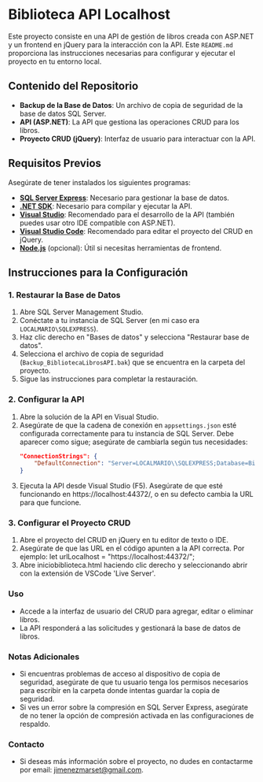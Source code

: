 # Biblioteca API Localhost

Este proyecto consiste en una API de gestión de libros creada con ASP.NET y un frontend en jQuery para la interacción con la API. Este `README.md` proporciona las instrucciones necesarias para configurar y ejecutar el proyecto en tu entorno local.

## Contenido del Repositorio

- **Backup de la Base de Datos**: Un archivo de copia de seguridad de la base de datos SQL Server.
- **API (ASP.NET)**: La API que gestiona las operaciones CRUD para los libros.
- **Proyecto CRUD (jQuery)**: Interfaz de usuario para interactuar con la API.

## Requisitos Previos

Asegúrate de tener instalados los siguientes programas:

- **[SQL Server Express](https://www.microsoft.com/es-es/sql-server/sql-server-downloads)**: Necesario para gestionar la base de datos.
- **[.NET SDK](https://dotnet.microsoft.com/download)**: Necesario para compilar y ejecutar la API.
- **[Visual Studio](https://visualstudio.microsoft.com/)**: Recomendado para el desarrollo de la API (también puedes usar otro IDE compatible con ASP.NET).
- **[Visual Studio Code](https://code.visualstudio.com/)**: Recomendado para editar el proyecto del CRUD en jQuery.
- **[Node.js](https://nodejs.org/)** (opcional): Útil si necesitas herramientas de frontend.

## Instrucciones para la Configuración

### 1. Restaurar la Base de Datos

1. Abre SQL Server Management Studio.
2. Conéctate a tu instancia de SQL Server (en mi caso era `LOCALMARIO\SQLEXPRESS`).
3. Haz clic derecho en "Bases de datos" y selecciona "Restaurar base de datos".
4. Selecciona el archivo de copia de seguridad (`Backup_BibliotecaLibrosAPI.bak`) que se encuentra en la carpeta del proyecto.
5. Sigue las instrucciones para completar la restauración.

### 2. Configurar la API

1. Abre la solución de la API en Visual Studio.
2. Asegúrate de que la cadena de conexión en `appsettings.json` esté configurada correctamente para tu instancia de SQL Server. Debe aparecer como sigue; asegúrate de cambiarla según tus necesidades:
   ```json
   "ConnectionStrings": {
       "DefaultConnection": "Server=LOCALMARIO\\SQLEXPRESS;Database=BibliotecaLibrosAPI;Trusted_Connection=True;Encrypt=False;"
   }
3. Ejecuta la API desde Visual Studio (F5). Asegúrate de que esté funcionando en https://localhost:44372/, o en su defecto cambia la URL para que funcione.

### 3. Configurar el Proyecto CRUD

1. Abre el proyecto del CRUD en jQuery en tu editor de texto o IDE.
2. Asegúrate de que las URL en el código apunten a la API correcta. Por ejemplo: let urlLocalhost = "https://localhost:44372/";
3. Abre iniciobiblioteca.html haciendo clic derecho y seleccionando abrir con la extensión de VSCode 'Live Server'.

### Uso

- Accede a la interfaz de usuario del CRUD para agregar, editar o eliminar libros.
- La API responderá a las solicitudes y gestionará la base de datos de libros.

### Notas Adicionales

- Si encuentras problemas de acceso al dispositivo de copia de seguridad, asegúrate de que tu usuario tenga los permisos necesarios para escribir en la carpeta donde intentas guardar la copia de seguridad.
- Si ves un error sobre la compresión en SQL Server Express, asegúrate de no tener la opción de compresión activada en las configuraciones de respaldo.

### Contacto

- Si deseas más información sobre el proyecto, no dudes en contactarme por email: jimenezmarset@gmail.com.